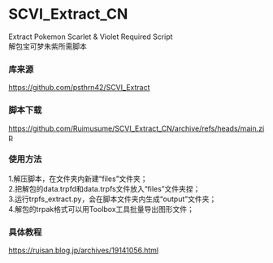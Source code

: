 # SCVI_Extract_CN
Extract Pokemon Scarlet &amp; Violet Required Script<br>
解包宝可梦朱紫所需脚本

### 库来源
https://github.com/psthrn42/SCVI_Extract

### 脚本下载
https://github.com/Ruimusume/SCVI_Extract_CN/archive/refs/heads/main.zip

### 使用方法
1.解压脚本，在文件夹内新建“files”文件夹；<br>
2.把解包的data.trpfd和data.trpfs文件放入“files”文件夹捏；<br>
3.运行trpfs_extract.py，会在脚本文件夹内生成“output”文件夹；<br>
4.解包的trpak格式可以用Toolbox工具批量导出图形文件；

### 具体教程
https://ruisan.blog.jp/archives/19141056.html
